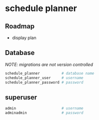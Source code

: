 # schedule planner

## Roadmap
- display plan

## Database
*NOTE: migrations are not version controlled*

```bash
schedule_planner          # database name
schedule_planner_user     # username
schedule_planner_password # password
```

## superuser
```bash
admin                     # username
adminadmin                # password
```
